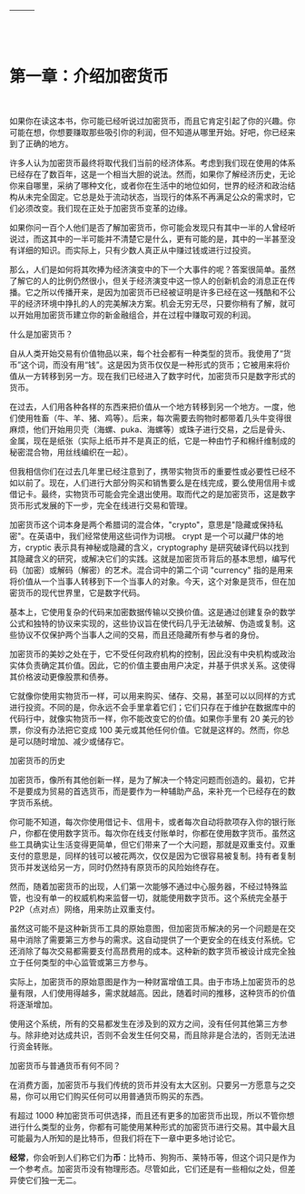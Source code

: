 | ![image](img/chapter_title_corner_decoration_left.png) |  | ![image](img/chapter_title_corner_decoration_right.png) |
| --- | --- | --- |

![image](img/chapter_title_above.png)

# 第一章：介绍加密货币

![image](img/chapter_title_below.png)

如果你在读这本书，你可能已经听说过加密货币，而且它肯定引起了你的兴趣。你可能在想，你想要赚取那些吸引你的利润，但不知道从哪里开始。好吧，你已经来到了正确的地方。

许多人认为加密货币最终将取代我们当前的经济体系。考虑到我们现在使用的体系已经存在了数百年，这是一个相当大胆的说法。然而，如果你了解经济历史，无论你来自哪里，采纳了哪种文化，或者你在生活中的地位如何，世界的经济和政治结构从未完全固定。它总是处于流动状态，当现行的体系不再满足公众的需求时，它们必须改变。我们现在正处于加密货币变革的边缘。

如果你问一百个人他们是否了解加密货币，你可能会发现只有其中一半的人曾经听说过，而这其中的一半可能并不清楚它是什么，更有可能的是，其中的一半甚至没有详细的知识。而实际上，只有少数人真正从中赚过钱或进行过投资。

那么，人们是如何将其吹捧为经济演变中的下一个大事件的呢？答案很简单。虽然了解它的人的比例仍然很小，但关于经济演变中这一惊人的创新机会的消息正在传播。它之所以传播开来，是因为加密货币已经被证明是许多已经在这一残酷和不公平的经济环境中挣扎的人的完美解决方案。机会无穷无尽，只要你稍有了解，就可以开始用加密货币建立你的新金融组合，并在过程中赚取可观的利润。

什么是加密货币？

自从人类开始交易有价值物品以来，每个社会都有一种类型的货币。我使用了“货币”这个词，而没有用“钱”。这是因为货币仅仅是一种形式的货币；它被用来将价值从一方转移到另一方。现在我们已经进入了数字时代，加密货币只是数字形式的货币。

在过去，人们用各种各样的东西来把价值从一个地方转移到另一个地方。一度，他们使用牲畜（牛、羊、猪、鸡等）。后来，每次需要去购物时都带着几头牛变得很麻烦，他们开始用贝壳（海螺、puka、海螺等）或珠子进行交易，之后是骨头、金属，现在是纸张（实际上纸币并不是真正的纸，它是一种由竹子和棉纤维制成的秘密混合物，用丝线编织在一起）。

但我相信你们在过去几年里已经注意到了，携带实物货币的重要性或必要性已经不如以前了。现在，人们进行大部分购买和销售要么是在线完成，要么使用信用卡或借记卡。最终，实物货币可能会完全退出使用。取而代之的是加密货币，这是数字货币形式发展的下一步，完全在线进行交易和管理。

加密货币这个词本身是两个希腊词的混合体，"crypto"，意思是"隐藏或保持私密"。在英语中，我们经常使用这些词作为词根。 crypt 是一个可以藏尸体的地方，cryptic 表示具有神秘或隐藏的含义，cryptography 是研究破译代码以找到其隐藏含义的研究，或解决它们的实践。这就是加密货币背后的基本思想，编写代码（加密）或解码（解密）的艺术。混合词中的第二个词 "currency" 指的是用来将价值从一个当事人转移到下一个当事人的对象。今天，这个对象是货币，但在加密货币的现代世界里，它是数字代码。

基本上，它使用复杂的代码来加密数据传输以交换价值。这是通过创建复杂的数学公式和独特的协议来实现的，这些协议旨在使代码几乎无法破解、伪造或复制。这些协议不仅保护两个当事人之间的交易，而且还隐藏所有参与者的身份。

加密货币的美妙之处在于，它不受任何政府机构的控制，因此没有中央机构或政治实体负责确定其价值。因此，它的价值主要由用户决定，并基于供求关系。这使得其价格波动更像股票和债券。

它就像你使用实物货币一样，可以用来购买、储存、交易，甚至可以以同样的方式进行投资。不同的是，你永远不会手里拿着它们；它们只存在于维护在数据库中的代码行中，就像实物货币一样，你不能改变它的价值。如果你手里有 20 美元的钞票，你没有办法把它变成 100 美元或其他任何价值。它就是这样的。然而，你总是可以随时增加、减少或储存它。

加密货币的历史

加密货币，像所有其他创新一样，是为了解决一个特定问题而创造的。最初，它并不是要成为贸易的首选货币，而是要作为一种辅助产品，来补充一个已经存在的数字货币系统。

你可能不知道，每次你使用借记卡、信用卡，或者每次自动将款项存入你的银行账户，你都在使用数字货币。每次你在线支付账单时，你都在使用数字货币。虽然这些工具确实让生活变得更简单，但它们带来了一个大问题，那就是双重支付。双重支付的意思是，同样的钱可以被花两次，仅仅是因为它很容易被复制。持有者复制货币并发送给另一方，同时仍然持有原货币的风险始终存在。

然而，随着加密货币的出现，人们第一次能够不通过中心服务器，不经过特殊监管，也没有单一的权威机构来监督一切，就能使用数字货币。这个系统完全基于 P2P（点对点）网络，用来防止双重支付。

虽然这可能不是这种新货币工具的原始意图，但加密货币解决的另一个问题是在交易中消除了需要第三方参与的需求。这自动提供了一个更安全的在线支付系统。它还消除了每次交易都需要支付高昂费用的成本。这种新的数字货币被设计成完全独立于任何类型的中心监管或第三方参与。

实际上，加密货币的原始意图是作为一种财富增值工具。由于市场上加密货币的总量有限，人们使用得越多，需求就越高。因此，随着时间的推移，这种货币的价值将逐渐增加。

使用这个系统，所有的交易都发生在涉及到的双方之间，没有任何其他第三方参与。除非绝对达成共识，否则不会发生任何交易，而且除非是合法的，否则无法进行资金转账。

加密货币与普通货币有何不同？

在消费方面，加密货币与我们传统的货币并没有太大区别。只要另一方愿意与之交易，你可以用它们购买任何可以用普通货币购买的东西。

有超过 1000 种加密货币可供选择，而且还有更多的加密货币出现，所以不管你想进行什么类型的业务，你都有可能使用某种形式的加密货币进行交易。其中最大且可能最为人所知的是比特币，但我们将在下一章中更多地讨论它。

**经常**，你会听到人们称它们为**币**：比特币、狗狗币、莱特币等，但这个词只是作为一个参考点。加密货币没有物理形态。尽管如此，它们还是有一些相似之处，但差异使它们独一无二。
